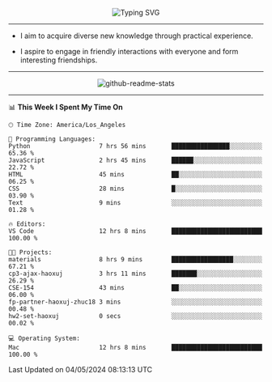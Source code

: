 <p align="center">
  <img src="https://readme-typing-svg.demolab.com?font=Fira+Code&weight=500&size=32&duration=2500&pause=1600&center=true&vCenter=true&random=false&width=1024&height=64&lines=Hi+there+%F0%9F%91%8B;I'm+delighted+you+could+make+it+here+%F0%9F%8E%89;I'm+Harry%2C+a+college+student+still+finding+my+way" alt="Typing SVG" />
</p>


---


- I aim to acquire diverse new knowledge through practical experience.

- I aspire to engage in friendly interactions with everyone and form interesting friendships.


---


<p align="center">
  <img src="https://github-readme-stats.vercel.app/api?username=Harry-Jing&show_icons=true" alt="github-readme-stats"/>
</p>


---

<!--START_SECTION:waka-->
📊 **This Week I Spent My Time On** 

```text
🕑︎ Time Zone: America/Los_Angeles

💬 Programming Languages: 
Python                   7 hrs 56 mins       ████████████████░░░░░░░░░   65.36 % 
JavaScript               2 hrs 45 mins       ██████░░░░░░░░░░░░░░░░░░░   22.72 % 
HTML                     45 mins             ██░░░░░░░░░░░░░░░░░░░░░░░   06.25 % 
CSS                      28 mins             █░░░░░░░░░░░░░░░░░░░░░░░░   03.90 % 
Text                     9 mins              ░░░░░░░░░░░░░░░░░░░░░░░░░   01.28 % 

🔥 Editors: 
VS Code                  12 hrs 8 mins       █████████████████████████   100.00 % 

🐱‍💻 Projects: 
materials                8 hrs 9 mins        █████████████████░░░░░░░░   67.21 % 
cp3-ajax-haoxuj          3 hrs 11 mins       ███████░░░░░░░░░░░░░░░░░░   26.29 % 
CSE-154                  43 mins             ██░░░░░░░░░░░░░░░░░░░░░░░   06.00 % 
fp-partner-haoxuj-zhuc18 3 mins              ░░░░░░░░░░░░░░░░░░░░░░░░░   00.48 % 
hw2-set-haoxuj           0 secs              ░░░░░░░░░░░░░░░░░░░░░░░░░   00.02 % 

💻 Operating System: 
Mac                      12 hrs 8 mins       █████████████████████████   100.00 % 
```


 Last Updated on 04/05/2024 08:13:13 UTC
<!--END_SECTION:waka-->

